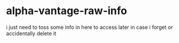 # alpha-vantage-raw-info
i just need to toss some info in here to access later in case i forget or accidentally delete it
